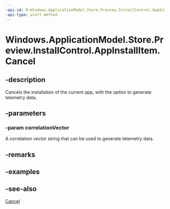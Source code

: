 ```yaml
---
-api-id: M:Windows.ApplicationModel.Store.Preview.InstallControl.AppInstallItem.Cancel(System.String)
-api-type: winrt method
---
```


<!-- Method syntax
public void Cancel(System.String correlationVector)
-->

# Windows.ApplicationModel.Store.Preview.InstallControl.AppInstallItem.Cancel

## -description
Cancels the installation of the current app, with the option to generate telemetry data.

## -parameters
### -param correlationVector
A correlation vector string that can be used to generate telemetry data.

## -remarks

## -examples

## -see-also
[Cancel](appinstallitem_cancel_1985564044.md)